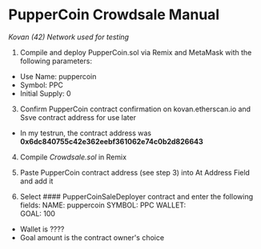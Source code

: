 # PupperCoin Crowdsale Manual
*Kovan (42) Network used for testing*

1. Compile and deploy PupperCoin.sol via Remix and MetaMask with the following parameters:
* Use Name:  puppercoin
* Symbol:  PPC
* Initial Supply:  0
  
3. Confirm PupperCoin contract confirmation on kovan.etherscan.io and Ssve contract address for use later
  * In my testrun, the contract address was **0x6dc840755c42e362eebf361062e74c0b2d826643**
  
4. Compile *Crowdsale.sol* in Remix

5. Paste PupperCoin contract address (see step 3) into At Address Field and add it

6. Select #### PupperCoinSaleDeployer contract and enter the following fields:
  NAME:  puppercoin
  SYMBOL: PPC
  WALLET:  
  GOAL: 100
  * Wallet is ????  
   * Goal amount is the contract owner's choice



